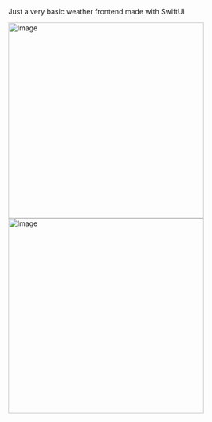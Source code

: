Just a very basic weather frontend made with SwiftUi

<img width="392" alt="Image" src="https://github.com/user-attachments/assets/ea70d14a-9640-4083-8d0c-a171037e9a1c" />

<img width="392" alt="Image" src="https://github.com/user-attachments/assets/52616c07-a9b1-469a-8e0f-2a0eb1eb6054" />
